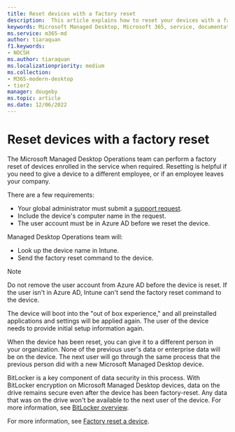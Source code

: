 ```yaml
---
title: Reset devices with a factory reset
description:  This article explains how to reset your devices with a factory reset
keywords: Microsoft Managed Desktop, Microsoft 365, service, documentation
ms.service: m365-md
author: tiaraquan
f1.keywords:
- NOCSH
ms.author: tiaraquan
ms.localizationpriority: medium
ms.collection: 
- M365-modern-desktop
- tier2
manager: dougeby
ms.topic: article
ms.date: 12/06/2022
---
```


# Reset devices with a factory reset

The Microsoft Managed Desktop Operations team can perform a factory reset of devices enrolled in the service when required. Resetting is helpful if you need to give a device to a different employee, or if an employee leaves your company.

There are a few requirements:

- Your global administrator must submit a [support request](../operate/support-request.md).
- Include the device's computer name in the request.
- The user account must be in Azure AD before we reset the device.

Managed Desktop Operations team will:

- Look up the device name in Intune.
- Send the factory reset command to the device.

> [!NOTE]
> Do not remove the user account from Azure AD before the device is reset. If the user isn't in Azure AD, Intune can't send the factory reset command to the device.

The device will boot into the "out of box experience," and all preinstalled applications and settings will be applied again. The user of the device needs to provide initial setup information again.

When the device has been reset, you can give it to a different person in your organization. None of the previous user's data or enterprise data will be on the device. The next user will go through the same process that the previous person did with a new Microsoft Managed Desktop device.

BitLocker is a key component of data security in this process. With BitLocker encryption on Microsoft Managed Desktop devices, data on the drive remains secure even after the device has been factory-reset. Any data that was on the drive won't be available to the next user of the device. For more information, see [BitLocker overview](/windows/security/information-protection/bitlocker/bitlocker-overview).

For more information, see [Factory reset a device](/intune/remote-actions/devices-wipe#factory-reset-a-device).
